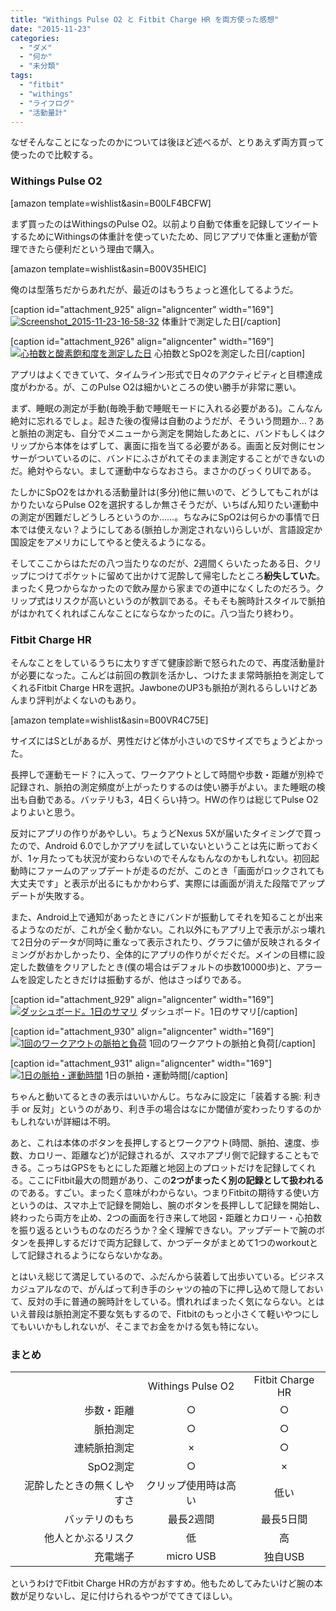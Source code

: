 ```yaml
---
title: "Withings Pulse O2 と Fitbit Charge HR を両方使った感想"
date: "2015-11-23"
categories: 
  - "ダメ"
  - "何か"
  - "未分類"
tags: 
  - "fitbit"
  - "withings"
  - "ライフログ"
  - "活動量計"
---
```


なぜそんなことになったのかについては後ほど述べるが、とりあえず両方買って使ったので比較する。

### Withings Pulse O2

\[amazon template=wishlist&asin=B00LF4BCFW\]

まず買ったのはWithingsのPulse O2。以前より自動で体重を記録してツイートするためにWithingsの体重計を使っていたため、同じアプリで体重と運動が管理できたら便利だという理由で購入。

\[amazon template=wishlist&asin=B00V35HEIC\]

俺のは型落ちだからあれだが、最近のはもうちょっと進化してるようだ。

\[caption id="attachment\_925" align="aligncenter" width="169"\][![Screenshot_2015-11-23-16-58-32](https://blog.naotaco.com/assets/images/posts/2015/11/Screenshot_2015-11-23-16-58-32-169x300.png)](https://blog.naotaco.com/assets/images/posts/2015/11/Screenshot_2015-11-23-16-58-32.png) 体重計で測定した日\[/caption\]

\[caption id="attachment\_926" align="aligncenter" width="169"\][![心拍数と酸素飽和度を測定した日](https://blog.naotaco.com/assets/images/posts/2015/11/Screenshot_2015-11-23-16-58-44-169x300.png)](https://blog.naotaco.com/assets/images/posts/2015/11/Screenshot_2015-11-23-16-58-44.png) 心拍数とSpO2を測定した日\[/caption\]

アプリはよくできていて、タイムライン形式で日々のアクティビティと目標達成度がわかる。が、このPulse O2は細かいところの使い勝手が非常に悪い。

まず、睡眠の測定が手動(毎晩手動で睡眠モードに入れる必要がある)。こんなん絶対に忘れるでしょ。起きた後の復帰は自動のようだが、そういう問題か…？あと脈拍の測定も、自分でメニューから測定を開始したあとに、バンドもしくはクリップから本体をはずして、裏面に指を当てる必要がある。画面と反対側にセンサーがついているのに、バンドにふさがれてそのまま測定することができないのだ。絶対やらない。まして運動中ならなおさら。まさかのびっくりUIである。

たしかにSpO2をはかれる活動量計は(多分)他に無いので、どうしてもこれがはかりたいならPulse O2を選択するしか無さそうだが、いちばん知りたい運動中の測定が困難だしどうしろというのか……。ちなみにSpO2は何らかの事情で日本では使えない？ようにしてある(脈拍しか測定されない)らしいが、言語設定か国設定をアメリカにしてやると使えるようになる。

そしてここからはただの八つ当たりなのだが、2週間くらいたったある日、クリップにつけてポケットに留めて出かけて泥酔して帰宅したところ**紛失していた**。まったく見つからなかったので飲み屋から家までの道中になくしたのだろう。クリップ式はリスクが高いというのが教訓である。そもそも腕時計スタイルで脈拍がはかれてくれればこんなことにならなかったのに。八つ当たり終わり。

### Fitbit Charge HR

そんなことをしているうちに太りすぎて健康診断で怒られたので、再度活動量計が必要になった。こんどは前回の教訓を活かし、つけたまま常時脈拍を測定してくれるFitbit Charge HRを選択。JawboneのUP3も脈拍が測れるらしいけどあんまり評判がよくないのもあり。

\[amazon template=wishlist&asin=B00VR4C75E\]

サイズにはSとLがあるが、男性だけど体が小さいのでSサイズでちょうどよかった。

長押しで運動モード？に入って、ワークアウトとして時間や歩数・距離が別枠で記録され、脈拍の測定頻度が上がったりするのは使い勝手がよい。また睡眠の検出も自動である。バッテリも3，4日くらい持つ。HWの作りは総じてPulse O2よりよいと思う。

反対にアプリの作りがあやしい。ちょうどNexus 5Xが届いたタイミングで買ったので、Android 6.0でしかアプリを試していないということは先に断っておくが、1ヶ月たっても状況が変わらないのでそんなもんなのかもしれない。初回起動時にファームのアップデートが走るのだが、このとき「画面がロックされても大丈夫です」と表示が出るにもかかわらず、実際には画面が消えた段階でアップデートが失敗する。

また、Android上で通知があったときにバンドが振動してそれを知ることが出来るようなのだが、これが全く動かない。これ以外にもアプリ上で表示がぶっ壊れて2日分のデータが同時に重なって表示されたり、グラフに値が反映されるタイミングがおかしかったり、全体的にアプリの作りがぐだぐだ。メインの目標に設定した数値をクリアしたとき(僕の場合はデフォルトの歩数10000歩)と、アラームを設定したときだけは振動するが、他はさっぱりである。

\[caption id="attachment\_929" align="aligncenter" width="169"\][![ダッシュボード。1日のサマリ](https://blog.naotaco.com/assets/images/posts/2015/11/Screenshot_20151123-172431-169x300.png)](https://blog.naotaco.com/assets/images/posts/2015/11/Screenshot_20151123-172431.png) ダッシュボード。1日のサマリ\[/caption\]

\[caption id="attachment\_930" align="aligncenter" width="169"\][![1回のワークアウトの脈拍と負荷](https://blog.naotaco.com/assets/images/posts/2015/11/Screenshot_20151123-172446-169x300.png)](https://blog.naotaco.com/assets/images/posts/2015/11/Screenshot_20151123-172446.png) 1回のワークアウトの脈拍と負荷\[/caption\]

\[caption id="attachment\_931" align="aligncenter" width="169"\][![1日の脈拍・運動時間](https://blog.naotaco.com/assets/images/posts/2015/11/Screenshot_20151123-172603-169x300.png)](https://blog.naotaco.com/assets/images/posts/2015/11/Screenshot_20151123-172603.png) 1日の脈拍・運動時間\[/caption\]

ちゃんと動いてるときの表示はいいかんじ。ちなみに設定に「装着する腕: 利き手 or 反対」というのがあり、利き手の場合はなにか閾値が変わったりするのかもしれないが詳細は不明。

あと、これは本体のボタンを長押しするとワークアウト(時間、脈拍、速度、歩数、カロリー、距離など)が記録されるが、スマホアプリ側で記録することもできる。こっちはGPSをもとにした距離と地図上のプロットだけを記録してくれる。ここにFitbit最大の問題があり、この**2つがまったく別の記録として扱われる**のである。すごい。まったく意味がわからない。つまりFitbitの期待する使い方というのは、スマホ上で記録を開始し、腕のボタンを長押しして記録を開始し、終わったら両方を止め、2つの画面を行き来して地図・距離とカロリー・心拍数を振り返るというものなのだろうか？全く理解できない。アップデートで腕のボタンを長押しするだけで両方記録して、かつデータがまとめて1つのworkoutとして記録されるようにならないかなあ。

とはいえ総じて満足しているので、ふだんから装着して出歩いている。ビジネスカジュアルなので、がんばって利き手のシャツの袖の下に押し込めて隠しておいて、反対の手に普通の腕時計をしている。慣れればまったく気にならない。とはいえ普段は脈拍測定不要な気もするので、Fitbitのもっと小さくて軽いやつにしてもいいかもしれないが、そこまでお金をかける気も特にない。

### まとめ

<table><tbody><tr><td style="text-align: center;"></td><td style="text-align: center;">Withings Pulse O2</td><td style="text-align: center;">Fitbit Charge HR</td></tr><tr><td style="text-align: right;">歩数・距離</td><td style="text-align: center;">○</td><td style="text-align: center;">○</td></tr><tr><td style="text-align: right;">脈拍測定</td><td style="text-align: center;">○</td><td style="text-align: center;">○</td></tr><tr><td style="text-align: right;">連続脈拍測定</td><td style="text-align: center;">×</td><td style="text-align: center;">○</td></tr><tr><td style="text-align: right;">SpO2測定</td><td style="text-align: center;">○</td><td style="text-align: center;">×</td></tr><tr><td style="text-align: right;">泥酔したときの無くしやすさ</td><td style="text-align: center;">クリップ使用時は高い</td><td style="text-align: center;">低い</td></tr><tr><td style="text-align: right;">バッテリのもち</td><td style="text-align: center;">最長2週間</td><td style="text-align: center;">最長5日間</td></tr><tr><td style="text-align: right;">他人とかぶるリスク</td><td style="text-align: center;">低</td><td style="text-align: center;">高</td></tr><tr><td style="text-align: right;">充電端子</td><td style="text-align: center;">micro USB</td><td style="text-align: center;">独自USB</td></tr></tbody></table>

というわけでFitbit Charge HRの方がおすすめ。他もためしてみたいけど腕の本数が足りないし、足に付けられるやつがでてきてほしい。
